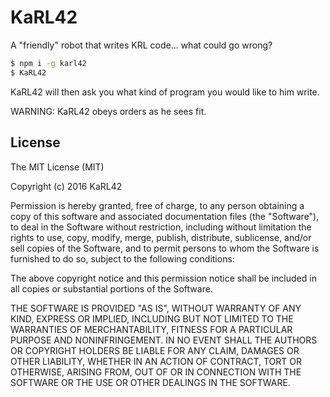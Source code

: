 # KaRL42
A "friendly" robot that writes KRL code... what could go wrong?

```sh
$ npm i -g karl42
$ KaRL42
```
KaRL42 will then ask you what kind of program you would like to him write.

WARNING: KaRL42 obeys orders as he sees fit.

## License

The MIT License (MIT)

Copyright (c) 2016 KaRL42

Permission is hereby granted, free of charge, to any person obtaining a copy
of this software and associated documentation files (the "Software"), to deal
in the Software without restriction, including without limitation the rights
to use, copy, modify, merge, publish, distribute, sublicense, and/or sell
copies of the Software, and to permit persons to whom the Software is
furnished to do so, subject to the following conditions:

The above copyright notice and this permission notice shall be included in all
copies or substantial portions of the Software.

THE SOFTWARE IS PROVIDED "AS IS", WITHOUT WARRANTY OF ANY KIND, EXPRESS OR
IMPLIED, INCLUDING BUT NOT LIMITED TO THE WARRANTIES OF MERCHANTABILITY,
FITNESS FOR A PARTICULAR PURPOSE AND NONINFRINGEMENT. IN NO EVENT SHALL THE
AUTHORS OR COPYRIGHT HOLDERS BE LIABLE FOR ANY CLAIM, DAMAGES OR OTHER
LIABILITY, WHETHER IN AN ACTION OF CONTRACT, TORT OR OTHERWISE, ARISING FROM,
OUT OF OR IN CONNECTION WITH THE SOFTWARE OR THE USE OR OTHER DEALINGS IN THE
SOFTWARE.
